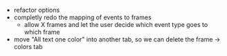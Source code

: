 - refactor options
- completly redo the mapping of events to frames
  - allow X frames and let the user decide which event type goes to which frame
- move "All text one color" into another tab, so we can delete the frame -> colors tab
